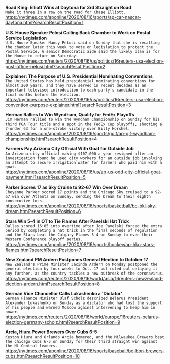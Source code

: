 **Road King: Elliott Wins at Daytona for 3rd Straight on Road**\
`Make it three in a row on the road for Chase Elliott.`\
https://nytimes.com/aponline/2020/08/16/sports/ap-car-nascar-daytona.html?searchResultPosition=1

**U.S. House Speaker Pelosi Calling Back Chamber to Work on Postal Service Legislation**\
`U.S. House Speaker Nancy Pelosi said on Sunday that she is recalling the chamber later this week to vote on legislation to protect the Postal Service. A senior Democratic aide said the likely plan is for the House to return on Saturday.`\
https://nytimes.com/reuters/2020/08/16/us/politics/16reuters-usa-election-post-office-pelosi.html?searchResultPosition=2

**Explainer: The Purpose of U.S. Presidential Nominating Conventions**\
`The United States has held presidential nominating conventions for almost 200 years, and they have served in recent decades as an important televised introduction to each party's candidate in the final months before the election.`\
https://nytimes.com/reuters/2020/08/16/us/politics/16reuters-usa-election-convention-purpose-explainer.html?searchResultPosition=3

**Herman Rallies to Win Wyndham, Qualify for FedEx Playoffs**\
`Jim Herman rallied to win the Wyndham Championship on Sunday for his third PGA Tour title and a spot in the FedEx Cup playoffs, shooting a 7-under 63 for a one-stroke victory over Billy Horshel.`\
https://nytimes.com/aponline/2020/08/16/sports/golf/ap-glf-wyndham-championship.html?searchResultPosition=4

**Farmers Pay Arizona City Official With Goat for Outside Job**\
`An Arizona city official making $107,000 a year resigned after an investigation found he used city workers for an outside job involving an attempt to secure irrigation water for farmers who paid him with a goat.`\
https://nytimes.com/aponline/2020/08/16/us/ap-us-odd-city-official-goat-payment.html?searchResultPosition=5

**Parker Scores 17 as Sky Cruise to 92-67 Win Over Dream**\
`Cheyenne Parker scored 17 points and the Chicago Sky cruised to a 92-67 win over Atlanta on Sunday, sending the Dream to their eighth consecutive loss. `\
https://nytimes.com/aponline/2020/08/16/sports/basketball/bc-bkl-sky-dream.html?searchResultPosition=6

**Stars Win 5-4 in OT to Tie Flames After Pavelski Hat Trick**\
`Dallas scored 16:05 into overtime after Joe Pavelski forced the extra period by completing a hat trick in the final seconds of regulation and the Stars beat the Calgary Flames 5-4 on Sunday to even their Western Conference playoff series.`\
https://nytimes.com/aponline/2020/08/16/sports/hockey/ap-hkn-stars-flames.html?searchResultPosition=7

**New Zealand PM Ardern Postpones General Election to October 17**\
`New Zealand's Prime Minister Jacinda Ardern on Monday postponed the general election by four weeks to Oct. 17 but ruled out delaying it any further, as the country tackles a new outbreak of the coronavirus.`\
https://nytimes.com/reuters/2020/08/16/world/asia/16reuters-newzealand-election-ardern.html?searchResultPosition=8

**German Vice Chancellor Calls Lukashenko a 'Dictator'**\
`German Finance Minister Olaf Scholz described Belarus President Alexander Lukashenko on Sunday as a dictator who had lost the support of his people and warned Moscow against intervening to keep him in power.`\
https://nytimes.com/reuters/2020/08/16/world/europe/16reuters-belarus-election-germany-scholz.html?searchResultPosition=9

**Arcia, Hiura Power Brewers Over Cubs 6-5**\
`Keston Hiura and Orlando Arcia homered, and the Milwaukee Brewers beat the Chicago Cubs 6-5 on Sunday for their third straight win against the NL Central leaders.`\
https://nytimes.com/aponline/2020/08/16/sports/baseball/bc-bbn-brewers-cubs.html?searchResultPosition=10

